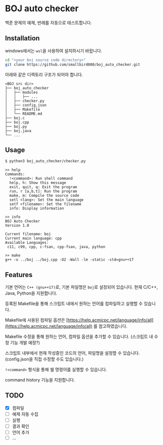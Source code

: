 # BOJ auto checker

백준 문제의 예제, 반례를 자동으로 테스트합니다.

## Installation

windows에서는 `wsl`을 사용하여 설치하시기 바랍니다.

```bash
cd "<your boj source code directory>"
git clone https://github.com/smallbird080/boj_auto_checker.git
```

아래와 같은 디렉토리 구조가 되어야 합니다.

```
<BOJ src dir>
├── boj_auto_checker
│   ├── modules
│   │   ├── ...
│   ├── checker.py
│   ├── config.json
│   ├── Makefile
│   └── README.md
├── boj.c
├── boj.cpp
├── boj.py
├── boj.java
└── ...
```

## Usage

```bash
$ python3 boj_auto_checker/checker.py
```

```
>> help
Commands:
  !<command>: Run shell command
  help, h: Show this message
  exit, quit, q: Exit the program
  run, r [a,b,t]: Run the program
  make, m: Compile the source code
  setl <lang>: Set the main language
  setf <filename>: Set the filename
  info: Display information
```

```
>> info
BOJ Auto Checker
Version 1.0

Current filename: boj
Current main language: cpp
Available Languages: 
 c11, c99, cpp, c-fsan, cpp-fsan, java, python

>> make
g++ -o ../boj ../boj.cpp -O2 -Wall -lm -static -std=gnu++17
```

## Features

기본 언어는 `C++ (gnu++17)`로, 기본 파일명은 `boj`로 설정되어 있습니다. 현재 C/C++, Java, Python을 지원합니다.

등록된 Makefile을 통해 스크립트 내에서 원하는 언어를 컴파일하고 실행할 수 있습니다.

Makefile에 사용된 컴파일 옵션은 [https://help.acmicpc.net/language/info/all](https://help.acmicpc.net/language/info/all) 를 참고하였습니다.

Makefile 수정을 통해 원하는 언어, 컴파일 옵션을 추가할 수 있습니다. (스크립트 내 수정 기능 개발 예정?)

스크립트 내부에서 현재 작성중인 코드의 언어, 파일명을 설정할 수 있습니다. (config.json을 직접 수정할 수도 있습니다.)

`!<command>` 형식을 통해 쉘 명령어를 실행할 수 있습니다.

command history 기능을 지원합니다.

## TODO

* [X] 컴파일
* [ ] 예제 자동 수집
* [ ] 실행
* [ ] 결과 확인
* [ ] 언어 추가
* [ ] ...
